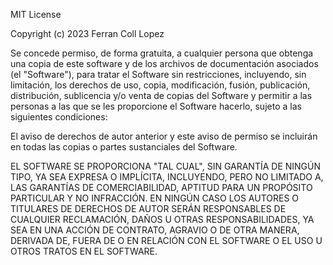 MIT License

Copyright (c) 2023 Ferran Coll Lopez

Se concede permiso, de forma gratuita, a cualquier persona que obtenga una copia de este software y de los archivos de documentación asociados (el "Software"), para tratar el Software sin restricciones, incluyendo, sin limitación, los derechos de uso, copia, modificación, fusión, publicación, distribución, sublicencia y/o venta de copias del Software y permitir a las personas a las que se les proporcione el Software hacerlo, sujeto a las siguientes condiciones:

El aviso de derechos de autor anterior y este aviso de permiso se incluirán en todas las copias o partes sustanciales del Software.

EL SOFTWARE SE PROPORCIONA "TAL CUAL", SIN GARANTÍA DE NINGÚN TIPO, YA SEA EXPRESA O IMPLÍCITA, INCLUYENDO, PERO NO LIMITADO A, LAS GARANTÍAS DE COMERCIABILIDAD, APTITUD PARA UN PROPÓSITO PARTICULAR Y NO INFRACCIÓN. EN NINGÚN CASO LOS AUTORES O TITULARES DE DERECHOS DE AUTOR SERÁN RESPONSABLES DE CUALQUIER RECLAMACIÓN, DAÑOS U OTRAS RESPONSABILIDADES, YA SEA EN UNA ACCIÓN DE CONTRATO, AGRAVIO O DE OTRA MANERA, DERIVADA DE, FUERA DE O EN RELACIÓN CON EL SOFTWARE O EL USO U OTROS TRATOS EN EL SOFTWARE.
